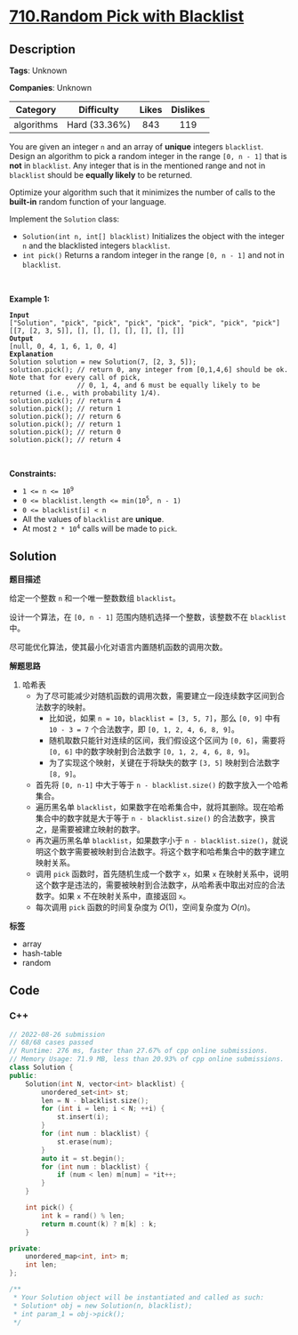 # [710.Random Pick with Blacklist](https://leetcode.com/problems/random-pick-with-blacklist/description/)

## Description

**Tags**: Unknown

**Companies**: Unknown

|  Category  |  Difficulty   | Likes | Dislikes |
| :--------: | :-----------: | :---: | :------: |
| algorithms | Hard (33.36%) |  843  |   119    |


<p>You are given an integer <code>n</code> and an array of <strong>unique</strong> integers <code>blacklist</code>. Design an algorithm to pick a random integer in the range <code>[0, n - 1]</code> that is <strong>not</strong> in <code>blacklist</code>. Any integer that is in the mentioned range and not in <code>blacklist</code> should be <strong>equally likely</strong> to be returned.</p>
<p>Optimize your algorithm such that it minimizes the number of calls to the <strong>built-in</strong> random function of your language.</p>
<p>Implement the <code>Solution</code> class:</p>
<ul>
  <li><code>Solution(int n, int[] blacklist)</code> Initializes the object with the integer <code>n</code> and the blacklisted integers <code>blacklist</code>.</li>
  <li><code>int pick()</code> Returns a random integer in the range <code>[0, n - 1]</code> and not in <code>blacklist</code>.</li>
</ul>
<p>&nbsp;</p>
<p><strong class="example">Example 1:</strong></p>
<pre><code><strong>Input</strong>
[&quot;Solution&quot;, &quot;pick&quot;, &quot;pick&quot;, &quot;pick&quot;, &quot;pick&quot;, &quot;pick&quot;, &quot;pick&quot;, &quot;pick&quot;]
[[7, [2, 3, 5]], [], [], [], [], [], [], []]
<strong>Output</strong>
[null, 0, 4, 1, 6, 1, 0, 4]
<strong>Explanation</strong>
Solution solution = new Solution(7, [2, 3, 5]);
solution.pick(); // return 0, any integer from [0,1,4,6] should be ok. Note that for every call of pick,
                 // 0, 1, 4, and 6 must be equally likely to be returned (i.e., with probability 1/4).
solution.pick(); // return 4
solution.pick(); // return 1
solution.pick(); // return 6
solution.pick(); // return 1
solution.pick(); // return 0
solution.pick(); // return 4</code></pre>
<p>&nbsp;</p>
<p><strong>Constraints:</strong></p>
<ul>
  <li><code>1 &lt;= n &lt;= 10<sup>9</sup></code></li>
  <li><code>0 &lt;= blacklist.length &lt;= min(10<sup>5</sup>, n - 1)</code></li>
  <li><code>0 &lt;= blacklist[i] &lt; n</code></li>
  <li>All the values of <code>blacklist</code> are <strong>unique</strong>.</li>
  <li>At most <code>2 * 10<sup>4</sup></code> calls will be made to <code>pick</code>.</li>
</ul>

## Solution

**题目描述**

给定一个整数 `n` 和一个唯一整数数组 `blacklist`。

设计一个算法，在 `[0, n - 1]` 范围内随机选择一个整数，该整数不在 `blacklist` 中。

尽可能优化算法，使其最小化对语言内置随机函数的调用次数。

**解题思路**

1. 哈希表
   - 为了尽可能减少对随机函数的调用次数，需要建立一段连续数字区间到合法数字的映射。
     - 比如说，如果 `n = 10`，`blacklist = [3, 5, 7]`，那么 `[0, 9]` 中有 `10 - 3 = 7` 个合法数字，即 `[0, 1, 2, 4, 6, 8, 9]`。
     - 随机取数只能针对连续的区间，我们假设这个区间为 `[0, 6]`，需要将 `[0, 6]` 中的数字映射到合法数字 `[0, 1, 2, 4, 6, 8, 9]`。
     - 为了实现这个映射，关键在于将缺失的数字 `[3, 5]` 映射到合法数字 `[8, 9]`。
   - 首先将 `[0, n-1]` 中大于等于 `n - blacklist.size()` 的数字放入一个哈希集合。
   - 遍历黑名单 `blacklist`，如果数字在哈希集合中，就将其删除。现在哈希集合中的数字就是大于等于 `n - blacklist.size()` 的合法数字，换言之，是需要被建立映射的数字。
   - 再次遍历黑名单 `blacklist`，如果数字小于 `n - blacklist.size()`，就说明这个数字需要被映射到合法数字。将这个数字和哈希集合中的数字建立映射关系。
   - 调用 `pick` 函数时，首先随机生成一个数字 `x`，如果 `x` 在映射关系中，说明这个数字是违法的，需要被映射到合法数字，从哈希表中取出对应的合法数字。如果 `x` 不在映射关系中，直接返回 `x`。
   - 每次调用 `pick` 函数的时间复杂度为 $O(1)$，空间复杂度为 $O(n)$。

**标签**

- array
- hash-table
- random

<!-- code start -->
## Code

### C++

```cpp
// 2022-08-26 submission
// 68/68 cases passed
// Runtime: 276 ms, faster than 27.67% of cpp online submissions.
// Memory Usage: 71.9 MB, less than 20.93% of cpp online submissions.
class Solution {
public:
    Solution(int N, vector<int> blacklist) {
        unordered_set<int> st;
        len = N - blacklist.size();
        for (int i = len; i < N; ++i) {
            st.insert(i);
        }
        for (int num : blacklist) {
            st.erase(num);
        }
        auto it = st.begin();
        for (int num : blacklist) {
            if (num < len) m[num] = *it++;
        }
    }

    int pick() {
        int k = rand() % len;
        return m.count(k) ? m[k] : k;
    }

private:
    unordered_map<int, int> m;
    int len;
};

/**
 * Your Solution object will be instantiated and called as such:
 * Solution* obj = new Solution(n, blacklist);
 * int param_1 = obj->pick();
 */
```

<!-- code end -->
